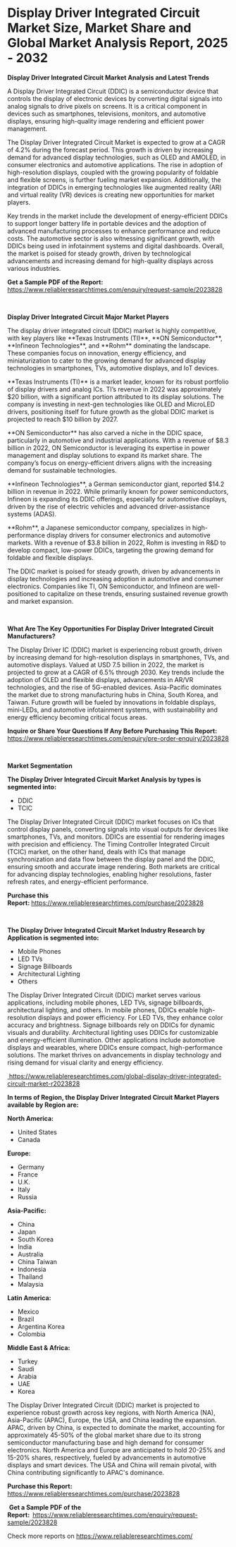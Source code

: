 <p><h1>Display Driver Integrated Circuit Market Size, Market Share and Global Market Analysis Report, 2025 - 2032</h1></p><p><strong>Display Driver Integrated Circuit Market Analysis and Latest Trends</strong></p>
<p><p>A Display Driver Integrated Circuit (DDIC) is a semiconductor device that controls the display of electronic devices by converting digital signals into analog signals to drive pixels on screens. It is a critical component in devices such as smartphones, televisions, monitors, and automotive displays, ensuring high-quality image rendering and efficient power management.</p><p>The Display Driver Integrated Circuit Market is expected to grow at a CAGR of 4.2% during the forecast period. This growth is driven by increasing demand for advanced display technologies, such as OLED and AMOLED, in consumer electronics and automotive applications. The rise in adoption of high-resolution displays, coupled with the growing popularity of foldable and flexible screens, is further fueling market expansion. Additionally, the integration of DDICs in emerging technologies like augmented reality (AR) and virtual reality (VR) devices is creating new opportunities for market players.</p><p>Key trends in the market include the development of energy-efficient DDICs to support longer battery life in portable devices and the adoption of advanced manufacturing processes to enhance performance and reduce costs. The automotive sector is also witnessing significant growth, with DDICs being used in infotainment systems and digital dashboards. Overall, the market is poised for steady growth, driven by technological advancements and increasing demand for high-quality displays across various industries.</p></p>
<p><strong>Get a Sample PDF of the Report:&nbsp;</strong> <a href="https://www.reliableresearchtimes.com/enquiry/request-sample/2023828?utm_campaign=1940&utm_medium=2&utm_source=Github&utm_content=ia&utm_term=20012025&utm_id=display-driver-integrated-circuit">https://www.reliableresearchtimes.com/enquiry/request-sample/2023828</a></p>
<p>&nbsp;</p>
<p><strong>Display Driver Integrated Circuit Major Market Players</strong></p>
<p><p>The display driver integrated circuit (DDIC) market is highly competitive, with key players like **Texas Instruments (TI)**, **ON Semiconductor**, **Infineon Technologies**, and **Rohm** dominating the landscape. These companies focus on innovation, energy efficiency, and miniaturization to cater to the growing demand for advanced display technologies in smartphones, TVs, automotive displays, and IoT devices.</p><p>**Texas Instruments (TI)** is a market leader, known for its robust portfolio of display drivers and analog ICs. TI’s revenue in 2022 was approximately $20 billion, with a significant portion attributed to its display solutions. The company is investing in next-gen technologies like OLED and MicroLED drivers, positioning itself for future growth as the global DDIC market is projected to reach $10 billion by 2027.</p><p>**ON Semiconductor** has also carved a niche in the DDIC space, particularly in automotive and industrial applications. With a revenue of $8.3 billion in 2022, ON Semiconductor is leveraging its expertise in power management and display solutions to expand its market share. The company’s focus on energy-efficient drivers aligns with the increasing demand for sustainable technologies.</p><p>**Infineon Technologies**, a German semiconductor giant, reported $14.2 billion in revenue in 2022. While primarily known for power semiconductors, Infineon is expanding its DDIC offerings, especially for automotive displays, driven by the rise of electric vehicles and advanced driver-assistance systems (ADAS).</p><p>**Rohm**, a Japanese semiconductor company, specializes in high-performance display drivers for consumer electronics and automotive markets. With a revenue of $3.8 billion in 2022, Rohm is investing in R&D to develop compact, low-power DDICs, targeting the growing demand for foldable and flexible displays.</p><p>The DDIC market is poised for steady growth, driven by advancements in display technologies and increasing adoption in automotive and consumer electronics. Companies like TI, ON Semiconductor, and Infineon are well-positioned to capitalize on these trends, ensuring sustained revenue growth and market expansion.</p></p>
<p>&nbsp;</p>
<p><strong>What Are The Key Opportunities For Display Driver Integrated Circuit Manufacturers?</strong></p>
<p><p>The Display Driver IC (DDIC) market is experiencing robust growth, driven by increasing demand for high-resolution displays in smartphones, TVs, and automotive displays. Valued at USD 7.5 billion in 2022, the market is projected to grow at a CAGR of 6.5% through 2030. Key trends include the adoption of OLED and flexible displays, advancements in AR/VR technologies, and the rise of 5G-enabled devices. Asia-Pacific dominates the market due to strong manufacturing hubs in China, South Korea, and Taiwan. Future growth will be fueled by innovations in foldable displays, mini-LEDs, and automotive infotainment systems, with sustainability and energy efficiency becoming critical focus areas.</p></p>
<p><strong>Inquire or Share Your Questions If Any Before Purchasing This Report:</strong> <a href="https://www.reliableresearchtimes.com/enquiry/pre-order-enquiry/2023828?utm_campaign=1940&utm_medium=2&utm_source=Github&utm_content=ia&utm_term=20012025&utm_id=display-driver-integrated-circuit">https://www.reliableresearchtimes.com/enquiry/pre-order-enquiry/2023828</a></p>
<p>&nbsp;</p>
<p><strong>Market Segmentation</strong></p>
<p><strong>The Display Driver Integrated Circuit Market Analysis by types is segmented into:</strong></p>
<p><ul><li>DDIC</li><li>TCIC</li></ul></p>
<p><p>The Display Driver Integrated Circuit (DDIC) market focuses on ICs that control display panels, converting signals into visual outputs for devices like smartphones, TVs, and monitors. DDICs are essential for rendering images with precision and efficiency. The Timing Controller Integrated Circuit (TCIC) market, on the other hand, deals with ICs that manage synchronization and data flow between the display panel and the DDIC, ensuring smooth and accurate image rendering. Both markets are critical for advancing display technologies, enabling higher resolutions, faster refresh rates, and energy-efficient performance.</p></p>
<p><strong>Purchase this Report:&nbsp;</strong><a href="https://www.reliableresearchtimes.com/purchase/2023828?utm_campaign=1940&utm_medium=2&utm_source=Github&utm_content=ia&utm_term=20012025&utm_id=display-driver-integrated-circuit">https://www.reliableresearchtimes.com/purchase/2023828</a></p>
<p>&nbsp;</p>
<p><strong>The Display Driver Integrated Circuit Market Industry Research by Application is segmented into:</strong></p>
<p><ul><li>Mobile Phones</li><li>LED TVs</li><li>Signage Billboards</li><li>Architectural Lighting</li><li>Others</li></ul></p>
<p><p>The Display Driver Integrated Circuit (DDIC) market serves various applications, including mobile phones, LED TVs, signage billboards, architectural lighting, and others. In mobile phones, DDICs enable high-resolution displays and power efficiency. For LED TVs, they enhance color accuracy and brightness. Signage billboards rely on DDICs for dynamic visuals and durability. Architectural lighting uses DDICs for customizable and energy-efficient illumination. Other applications include automotive displays and wearables, where DDICs ensure compact, high-performance solutions. The market thrives on advancements in display technology and rising demand for visual clarity and energy efficiency.</p></p>
<p><a href="https://www.reliableresearchtimes.com/global-display-driver-integrated-circuit-market-r2023828?utm_campaign=1940&utm_medium=2&utm_source=Github&utm_content=ia&utm_term=20012025&utm_id=display-driver-integrated-circuit">&nbsp;https://www.reliableresearchtimes.com/global-display-driver-integrated-circuit-market-r2023828</a></p>
<p><strong>In terms of Region, the Display Driver Integrated Circuit Market Players available by Region are:</strong></p>
<p>
    <p> <strong> North America: </strong>
        <ul>
            <li>United States</li>
            <li>Canada</li>
        </ul>
        </p> 
    <p> <strong> Europe: </strong>
        <ul>
            <li>Germany</li>
            <li>France</li>
            <li>U.K.</li>
            <li>Italy</li>
            <li>Russia</li>
        </ul>
        </p> 
    <p> <strong> Asia-Pacific: </strong>
        <ul>
            <li>China</li>
            <li>Japan</li>
            <li>South Korea</li>
            <li>India</li>
            <li>Australia</li>
            <li>China Taiwan</li>
            <li>Indonesia</li>
            <li>Thailand</li>
            <li>Malaysia</li>
        </ul>
        </p> 
    <p> <strong> Latin America: </strong>
        <ul>
            <li>Mexico</li>
            <li>Brazil</li>
            <li>Argentina Korea</li>
            <li>Colombia</li>
        </ul>
        </p> 
    <p> <strong> Middle East & Africa: </strong>
        <ul>
            <li>Turkey</li>
            <li>Saudi</li>
            <li>Arabia</li>
            <li>UAE</li>
            <li>Korea</li>
        </ul>
    </p>
    </p>
<p><p>The Display Driver Integrated Circuit (DDIC) market is projected to experience robust growth across key regions, with North America (NA), Asia-Pacific (APAC), Europe, the USA, and China leading the expansion. APAC, driven by China, is expected to dominate the market, accounting for approximately 45-50% of the global market share due to its strong semiconductor manufacturing base and high demand for consumer electronics. North America and Europe are anticipated to hold 20-25% and 15-20% shares, respectively, fueled by advancements in automotive displays and smart devices. The USA and China will remain pivotal, with China contributing significantly to APAC's dominance.</p></p>
<p><strong>Purchase this Report: </strong><a href="https://www.reliableresearchtimes.com/purchase/2023828?utm_campaign=1940&utm_medium=2&utm_source=Github&utm_content=ia&utm_term=20012025&utm_id=display-driver-integrated-circuit">https://www.reliableresearchtimes.com/purchase/2023828</a></p>
<p>&nbsp;<strong>Get a Sample PDF of the Report:&nbsp;&nbsp;</strong><a href="https://www.reliableresearchtimes.com/enquiry/request-sample/2023828?utm_campaign=1940&utm_medium=2&utm_source=Github&utm_content=ia&utm_term=20012025&utm_id=display-driver-integrated-circuit">https://www.reliableresearchtimes.com/enquiry/request-sample/2023828</a></p>
<p><strong></strong></p>
<p>Check more reports on <a href="https://www.reliableresearchtimes.com/?utm_campaign=1940&utm_medium=2&utm_source=Github&utm_content=ia&utm_term=20012025&utm_id=display-driver-integrated-circuit">https://www.reliableresearchtimes.com/</a></p>